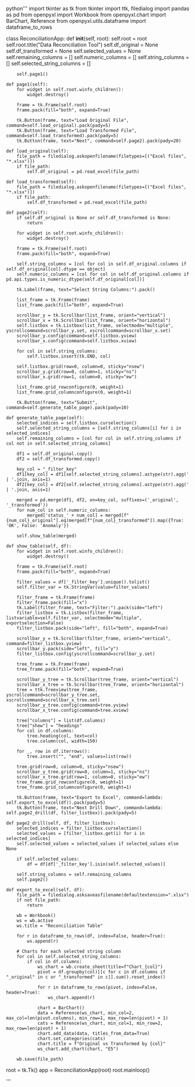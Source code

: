 python'''
import tkinter as tk
from tkinter import ttk, filedialog
import pandas as pd
from openpyxl import Workbook
from openpyxl.chart import BarChart, Reference
from openpyxl.utils.dataframe import dataframe_to_rows


class ReconciliationApp:
    def __init__(self, root):
        self.root = root
        self.root.title("Data Reconciliation Tool")
        self.df_original = None
        self.df_transformed = None
        self.selected_values = None
        self.remaining_columns = []
        self.numeric_columns = []
        self.string_columns = []
        self.selected_string_columns = []

        self.page1()

    def page1(self):
        for widget in self.root.winfo_children():
            widget.destroy()

        frame = tk.Frame(self.root)
        frame.pack(fill="both", expand=True)

        tk.Button(frame, text="Load Original File", command=self.load_original).pack(pady=5)
        tk.Button(frame, text="Load Transformed File", command=self.load_transformed).pack(pady=5)
        tk.Button(frame, text="Next", command=self.page2).pack(pady=20)

    def load_original(self):
        file_path = filedialog.askopenfilename(filetypes=[("Excel files", "*.xlsx")])
        if file_path:
            self.df_original = pd.read_excel(file_path)

    def load_transformed(self):
        file_path = filedialog.askopenfilename(filetypes=[("Excel files", "*.xlsx")])
        if file_path:
            self.df_transformed = pd.read_excel(file_path)

    def page2(self):
        if self.df_original is None or self.df_transformed is None:
            return

        for widget in self.root.winfo_children():
            widget.destroy()

        frame = tk.Frame(self.root)
        frame.pack(fill="both", expand=True)

        self.string_columns = [col for col in self.df_original.columns if self.df_original[col].dtype == object]
        self.numeric_columns = [col for col in self.df_original.columns if pd.api.types.is_numeric_dtype(self.df_original[col])]

        tk.Label(frame, text="Select String Columns:").pack()

        list_frame = tk.Frame(frame)
        list_frame.pack(fill="both", expand=True)

        scrollbar_y = tk.Scrollbar(list_frame, orient="vertical")
        scrollbar_x = tk.Scrollbar(list_frame, orient="horizontal")
        self.listbox = tk.Listbox(list_frame, selectmode="multiple", yscrollcommand=scrollbar_y.set, xscrollcommand=scrollbar_x.set)
        scrollbar_y.config(command=self.listbox.yview)
        scrollbar_x.config(command=self.listbox.xview)

        for col in self.string_columns:
            self.listbox.insert(tk.END, col)

        self.listbox.grid(row=0, column=0, sticky="nsew")
        scrollbar_y.grid(row=0, column=1, sticky="ns")
        scrollbar_x.grid(row=1, column=0, sticky="ew")

        list_frame.grid_rowconfigure(0, weight=1)
        list_frame.grid_columnconfigure(0, weight=1)

        tk.Button(frame, text="Submit", command=self.generate_table_page).pack(pady=10)

    def generate_table_page(self):
        selected_indices = self.listbox.curselection()
        self.selected_string_columns = [self.string_columns[i] for i in selected_indices]
        self.remaining_columns = [col for col in self.string_columns if col not in self.selected_string_columns]

        df1 = self.df_original.copy()
        df2 = self.df_transformed.copy()

        key_col = "_filter_key"
        df1[key_col] = df1[self.selected_string_columns].astype(str).agg(' | '.join, axis=1)
        df2[key_col] = df2[self.selected_string_columns].astype(str).agg(' | '.join, axis=1)

        merged = pd.merge(df1, df2, on=key_col, suffixes=('_original', '_transformed'))
        for num_col in self.numeric_columns:
            merged['status_' + num_col] = merged[f"{num_col}_original"].eq(merged[f"{num_col}_transformed"]).map({True: 'OK', False: 'Anomaly'})

        self.show_table(merged)

    def show_table(self, df):
        for widget in self.root.winfo_children():
            widget.destroy()

        frame = tk.Frame(self.root)
        frame.pack(fill="both", expand=True)

        filter_values = df['_filter_key'].unique().tolist()
        self.filter_var = tk.StringVar(value=filter_values)

        filter_frame = tk.Frame(frame)
        filter_frame.pack(fill="x")
        tk.Label(filter_frame, text="Filter:").pack(side="left")
        filter_listbox = tk.Listbox(filter_frame, listvariable=self.filter_var, selectmode="multiple", exportselection=False)
        filter_listbox.pack(side="left", fill="both", expand=True)

        scrollbar_y = tk.Scrollbar(filter_frame, orient="vertical", command=filter_listbox.yview)
        scrollbar_y.pack(side="left", fill="y")
        filter_listbox.config(yscrollcommand=scrollbar_y.set)

        tree_frame = tk.Frame(frame)
        tree_frame.pack(fill="both", expand=True)

        scrollbar_y_tree = tk.Scrollbar(tree_frame, orient="vertical")
        scrollbar_x_tree = tk.Scrollbar(tree_frame, orient="horizontal")
        tree = ttk.Treeview(tree_frame, yscrollcommand=scrollbar_y_tree.set, xscrollcommand=scrollbar_x_tree.set)
        scrollbar_y_tree.config(command=tree.yview)
        scrollbar_x_tree.config(command=tree.xview)

        tree["columns"] = list(df.columns)
        tree["show"] = "headings"
        for col in df.columns:
            tree.heading(col, text=col)
            tree.column(col, width=150)

        for _, row in df.iterrows():
            tree.insert("", "end", values=list(row))

        tree.grid(row=0, column=0, sticky="nsew")
        scrollbar_y_tree.grid(row=0, column=1, sticky="ns")
        scrollbar_x_tree.grid(row=1, column=0, sticky="ew")
        tree_frame.grid_rowconfigure(0, weight=1)
        tree_frame.grid_columnconfigure(0, weight=1)

        tk.Button(frame, text="Export to Excel", command=lambda: self.export_to_excel(df)).pack(pady=5)
        tk.Button(frame, text="Next Drill Down", command=lambda: self.page2_drill(df, filter_listbox)).pack(pady=5)

    def page2_drill(self, df, filter_listbox):
        selected_indices = filter_listbox.curselection()
        selected_values = [filter_listbox.get(i) for i in selected_indices]
        self.selected_values = selected_values if selected_values else None

        if self.selected_values:
            df = df[df['_filter_key'].isin(self.selected_values)]

        self.string_columns = self.remaining_columns
        self.page2()

    def export_to_excel(self, df):
        file_path = filedialog.asksaveasfilename(defaultextension=".xlsx")
        if not file_path:
            return

        wb = Workbook()
        ws = wb.active
        ws.title = "Reconciliation Table"

        for r in dataframe_to_rows(df, index=False, header=True):
            ws.append(r)

        # Charts for each selected string column
        for col in self.selected_string_columns:
            if col in df.columns:
                ws_chart = wb.create_sheet(title=f"Chart_{col}")
                pivot = df.groupby(col)[[c for c in df.columns if "_original" in c or "_transformed" in c]].sum().reset_index()

                for r in dataframe_to_rows(pivot, index=False, header=True):
                    ws_chart.append(r)

                chart = BarChart()
                data = Reference(ws_chart, min_col=2, max_col=len(pivot.columns), min_row=1, max_row=len(pivot) + 1)
                cats = Reference(ws_chart, min_col=1, min_row=2, max_row=len(pivot) + 1)
                chart.add_data(data, titles_from_data=True)
                chart.set_categories(cats)
                chart.title = f"Original vs Transformed by {col}"
                ws_chart.add_chart(chart, "E5")

        wb.save(file_path)


root = tk.Tk()
app = ReconciliationApp(root)
root.mainloop()

'''
